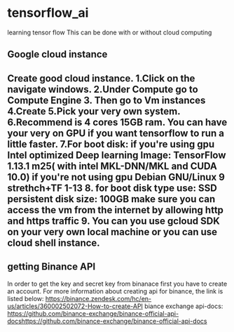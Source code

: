 # tensorflow_ai
learning tensor flow 
This can be done with or without cloud computing




Google cloud instance
----------------------
Create good cloud instance. 
1.Click on the navigate windows.
2.Under Compute go to Compute Engine
3. Then go to Vm instances
4.Create
5.Pick your very own system. 
6.Recommend is 4 cores 15GB ram. You can have your very on GPU if you want tensorflow to run a little faster.
7.For boot disk:
if you're using gpu
Intel optimized Deep learning Image: TensorFlow 1.13.1 m25( with intel MKL-DNN/MKL and CUDA 10.0)
if you're not using gpu
Debian GNU/Linux 9 strethch+TF 1-13
8. for boot disk type use: SSD persistent disk size: 100GB
make sure you can access the vm from the internet by allowing http and https traffic
9. You can you use gcloud SDK on your very own local machine or you can use cloud shell instance. 
--------------------

getting Binance API
--------------------
In order to get the key and secret key from binanace first you have to create an account.
For more information about creating api for binance, the link is listed below:
https://binance.zendesk.com/hc/en-us/articles/360002502072-How-to-create-API
biance exchange api-docs:
https://github.com/binance-exchange/binance-official-api-docshttps://github.com/binance-exchange/binance-official-api-docs









